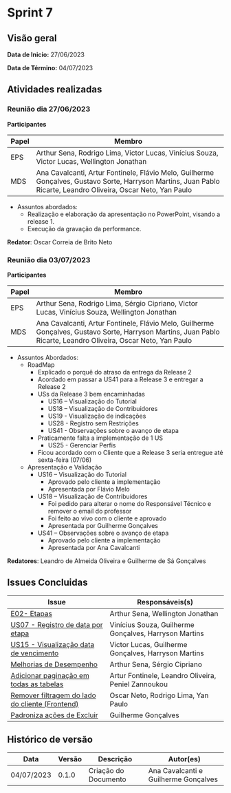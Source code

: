 # Sprint 7
## Visão geral
**Data de Inicio:** 27/06/2023

**Data de Término:** 04/07/2023


## Atividades realizadas
### Reunião dia 27/06/2023
**Participantes**

| Papel | Membro |
| ----- | ------ |
| EPS | Arthur Sena, Rodrigo Lima, Victor Lucas, Vinícius Souza, Victor Lucas, Wellington Jonathan | 
| MDS | Ana Cavalcanti, Artur Fontinele, Flávio Melo, Guilherme Gonçalves, Gustavo Sorte, Harryson Martins, Juan Pablo Ricarte, Leandro Oliveira, Oscar Neto, Yan Paulo |

- Assuntos abordados:
    - Realização e elaboração da apresentação no PowerPoint, visando a release 1.
    - Execução da gravação da performance. 
    

**Redator**: Oscar Correia de Brito Neto

### Reunião dia 03/07/2023
**Participantes**

| Papel | Membro |
| ----- | ------ |
| EPS | Arthur Sena, Rodrigo Lima, Sérgio Cipriano, Victor Lucas, Vinícius Souza, Wellington Jonathan | 
| MDS | Ana Cavalcanti, Artur Fontinele, Flávio Melo, Guilherme Gonçalves, Gustavo Sorte, Harryson Martins, Juan Pablo Ricarte, Leandro Oliveira, Oscar Neto, Yan Paulo | 

- Assuntos Abordados:
    - RoadMap
        - Explicado o porquê do atraso da entrega da Release 2
        - Acordado em passar a US41 para a Release 3 e entregar a Release 2
        - USs da Release 3 bem encaminhadas
            - US16 – Visualização do Tutorial
            - US18 – Visualização de Contribuidores
            - US19 - Visualização de indicações
            - US28 - Registro sem Restrições
            - US41 - Observações sobre o avanço de etapa
        - Praticamente falta a implementação de 1 US
            - US25 - Gerenciar Perfis
        - Ficou acordado com o Cliente que a Release 3 seria entregue até sexta-feira (07/06)
    - Apresentação e Validação
        - US16 – Visualização do Tutorial
            - Aprovado pelo cliente a implementação
            - Apresentada por Flávio Melo
        - US18 – Visualização de Contribuidores
            - Foi pedido para alterar o nome do Responsável Técnico e remover o email do professor
            - Foi feito ao vivo com o cliente e aprovado
            - Apresentada por Guilherme Gonçalves
        - US41 – Observações sobre o avanço de etapa
            - Aprovado pelo cliente a implementação
            - Apresentada por Ana Cavalcanti

**Redatores**:  Leandro de Almeida Oliveira e Guilherme de Sá Gonçalves

## Issues Concluidas
| Issue | Responsáveis(s) |
| ----- | ---------------- |
|[E02- Etapas](https://github.com/fga-eps-mds/2023-1-CAPJu-Doc/issues/63)| Arthur Sena, Wellington Jonathan |
|[US07 - Registro de data por etapa](https://github.com/fga-eps-mds/2023-1-CAPJu-Doc/issues/68)| Vinícius Souza, Guilherme Gonçalves, Harryson Martins |
|[US15 - Visualização data de vencimento](https://github.com/fga-eps-mds/2023-1-CAPJu-Doc/issues/82)| Victor Lucas, Guilherme Gonçalves, Harryson Martins |
|[Melhorias de Desempenho](https://github.com/fga-eps-mds/2023-1-CAPJu-Doc/issues/120)| Arthur Sena, Sérgio Cipriano |
|[Adicionar paginação em todas as tabelas](https://github.com/fga-eps-mds/2023-1-CAPJu-Doc/issues/121)| Artur Fontinele, Leandro Oliveira, Peniel Zannoukou |
|[Remover filtragem do lado do cliente (Frontend)](https://github.com/fga-eps-mds/2023-1-CAPJu-Doc/issues/122)| Oscar Neto, Rodrigo Lima, Yan Paulo |
|[Padroniza ações de Excluir](https://github.com/fga-eps-mds/2023-1-CAPJu-Doc/issues/196)| Guilherme Gonçalves |


## Histórico de versão
| Data | Versão | Descrição | Autor(es) |
| ---- | ---- | ---- | ---- |
| 04/07/2023 | 0.1.0 | Criação do Documento | Ana Cavalcanti e Guilherme Gonçalves |